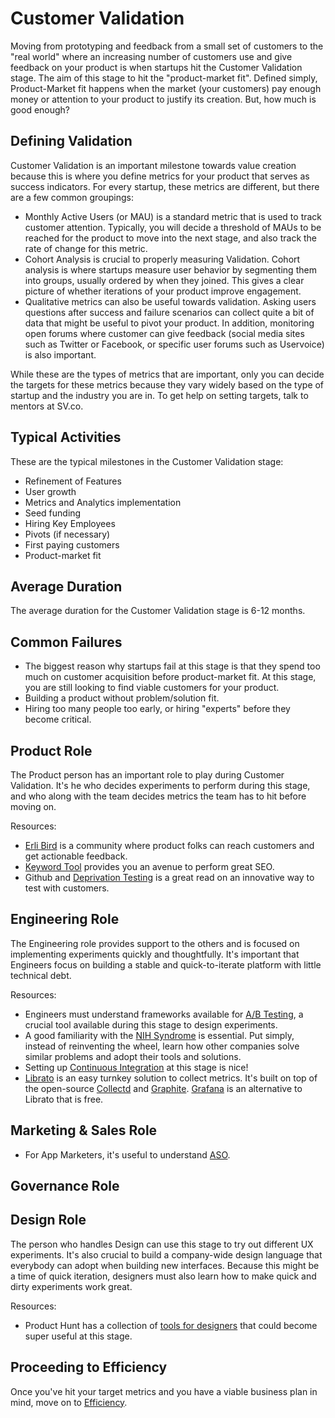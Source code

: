 # Customer Validation
Moving from prototyping and feedback from a small set of customers to the "real world" where an increasing number of customers use and give feedback on your product is when startups hit the Customer Validation stage. The aim of this stage to hit the "product-market fit". Defined simply, Product-Market fit happens when the market (your customers) pay enough money or attention to your product to justify its creation. But, how much is good enough?

## Defining Validation

Customer Validation is an important milestone towards value creation because this is where you define metrics for your product that serves as success indicators. For every startup, these metrics are different, but there are a few common groupings:

* Monthly Active Users (or MAU) is a standard metric that is used to track customer attention. Typically, you will decide a threshold of MAUs to be reached for the product to move into the next stage, and also track the rate of change for this metric.
* Cohort Analysis is crucial to properly measuring Validation. Cohort analysis is where startups measure user behavior by segmenting them into groups, usually ordered by when they joined. This gives a clear picture of whether iterations of your product improve engagement.
* Qualitative metrics can also be useful towards validation. Asking users questions after success and failure scenarios can collect quite a bit of data that might be useful to pivot your product. In addition, monitoring open forums where customer can give feedback (social media sites such as Twitter or Facebook, or specific user forums such as Uservoice) is also important.

While these are the types of metrics that are important, only you can decide the targets for these metrics because they vary widely based on the type of startup and the industry you are in. To get help on setting targets, talk to mentors at SV.co.

## Typical Activities
These are the typical milestones in the Customer Validation stage:

* Refinement of Features
* User growth
* Metrics and Analytics implementation
* Seed funding
* Hiring Key Employees
* Pivots (if necessary)
* First paying customers
* Product-market fit

## Average Duration

The average duration for the Customer Validation stage is 6-12 months.

## Common Failures

* The biggest reason why startups fail at this stage is that they spend too much on customer acquisition before product-market fit. At this stage, you are still looking to find viable customers for your product.
* Building a product without problem/solution fit.
* Hiring too many people too early, or hiring "experts" before they become critical.

## Product Role

The Product person has an important role to play during Customer Validation. It's he who decides experiments to perform during this stage, and who along with the team decides metrics the team has to hit before moving on.

Resources:

* [Erli Bird](http://erlibird.com) is a community where product folks can reach customers and get actionable feedback.
* [Keyword Tool](http://keywordtool.io) provides you an avenue to perform great SEO.
* Github and [Deprivation Testing](http://www.fastcolabs.com/3010972/open-company/how-github-uses-deprivation-testing-to-hone-product-design) is a great read on an innovative way to test with customers. 

## Engineering Role

The Engineering role provides support to the others and is focused on implementing experiments quickly and thoughtfully. It's important that Engineers focus on building a stable and quick-to-iterate platform with little technical debt.

Resources:

* Engineers must understand frameworks available for [A/B Testing](https://en.wikipedia.org/wiki/A/B_testing), a crucial tool available during this stage to design experiments.
* A good familiarity with the [NIH Syndrome](https://en.wikipedia.org/wiki/Not_invented_here) is essential. Put simply, instead of reinventing the wheel, learn how other companies solve similar problems and adopt their tools and solutions.
* Setting up [Continuous Integration](http://youandthegang.com/2015/continuous-integration-delivery-with-jenkins/) at this stage is nice!
* [Librato](https://www.librato.com) is an easy turnkey solution to collect metrics. It's built on top of the open-source [Collectd](https://collectd.org) and [Graphite](http://graphite.wikidot.com). [Grafana](http://grafana.org) is an alternative to Librato that is free.


## Marketing & Sales Role

* For App Marketers, it's useful to understand [ASO](https://en.wikipedia.org/wiki/App_store_optimization).

## Governance Role

## Design Role

The person who handles Design can use this stage to try out different UX experiments. It's also crucial to build a company-wide design language that everybody can adopt when building new interfaces. Because this might be a time of quick iteration, designers must also learn how to make quick and dirty experiments work great.

Resources:

* Product Hunt has a collection of [tools for designers](http://www.producthunt.com/e/tools-for-designers) that could become super useful at this stage.

## Proceeding to Efficiency

Once you've hit your target metrics and you have a viable business plan in mind, move on to [Efficiency](4-efficiency.md).